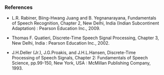 ### References  

- L.R. Rabiner, Biing-Hwang Juang and B. Yegnanarayana, Fundamentals of Speech Recognition, Chapter 2, New Delhi, India (Indian Subcontinent Adaptation) : Pearson Education Inc., 2009.

- Thomas F. Quatieri, Discrete-Time Speech Signal Processing, Chapter 3, New Delhi, India : Pearson Education Inc., 2002.

- J.H.Deller (Jr.), J.G.Proakis, and J.H.L.Hansen, Discrete-Time Processing of Speech Signals, Chapter 2: Fundamentals of Speech Science, pp.99-150, New York, USA : McMillan Publishing Company, 1993.
